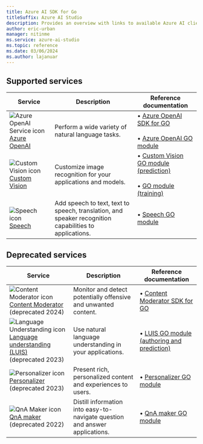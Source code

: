 ```yaml
---
title: Azure AI SDK for Go
titleSuffix: Azure AI Studio
description: Provides an overview with links to available Azure AI client libraries and packages for Go.
author: eric-urban
manager: nitinme
ms.service: azure-ai-studio
ms.topic: reference
ms.date: 03/06/2024
ms.author: lajanuar
---
```


## Supported services

| Service | Description | Reference documentation |
| --- | --- | --- |
| ![Azure OpenAI Service icon](../../../media/service-icons/azure.svg) [Azure OpenAI](../../../openai/index.yml) | Perform a wide variety of natural language tasks. |  &bullet;&NonBreakingSpace;[Azure OpenAI SDK for GO](https://github.com/Azure/azure-sdk-for-go/tree/sdk/ai/azopenai/v0.4.1/sdk/ai/azopenai/)  <br><br>&bullet;&NonBreakingSpace;[Azure OpenAI GO module](https://pkg.go.dev/github.com/Azure/azure-sdk-for-go/sdk/ai/azopenai)|
| ![Custom Vision icon](../../../media/service-icons/custom-vision.svg) [Custom Vision](../../../custom-vision-service/index.yml) | Customize image recognition for your applications and models. |&bullet;&NonBreakingSpace;[Custom Vision GO module (prediction)](https://pkg.go.dev/github.com/Azure/azure-sdk-for-go/services/cognitiveservices/v1.1/customvision/prediction)  <br><br>&bullet;&NonBreakingSpace;[GO module (training)](https://pkg.go.dev/github.com/Azure/azure-sdk-for-go/services/cognitiveservices/v2.1/customvision/training)|
| ![Speech icon](~/reusable-content/ce-skilling/azure/media/service-icons/speech.svg) [Speech](../../../speech-service/index.yml) | Add speech to text, text to speech, translation, and speaker recognition capabilities to applications. | &bullet;&NonBreakingSpace;[Speech GO module](https://pkg.go.dev/github.com/Microsoft/cognitive-services-speech-sdk-go)|

## Deprecated services

| Service | Description | Reference documentation |
| --- | --- | --- |
| ![Content Moderator icon](../../../media/service-icons/content-moderator.svg) [Content Moderator](../../../content-moderator/index.yml) <br>(deprecated 2024)  | Monitor and detect potentially offensive and unwanted content. | &bullet;&NonBreakingSpace;[Content Moderator SDK for GO](https://pkg.go.dev/github.com/Azure/azure-sdk-for-go/services/cognitiveservices/v1.0/contentmoderator) |
| ![Language Understanding icon](../../../media/service-icons/luis.svg) [Language understanding (LUIS)](../../../luis/index.yml)<br>(deprecated 2023)  | Use natural language understanding in your applications. | &bullet;&NonBreakingSpace;[LUIS GO module (authoring and prediction)](https://pkg.go.dev/github.com/Azure/azure-sdk-for-go/services/cognitiveservices/v2.0/luis) |
| ![Personalizer icon](../../../media/service-icons/personalizer.svg) [Personalizer](../../../personalizer/index.yml) <br>(deprecated 2023) | Present rich, personalized content and experiences to users. | &bullet;&NonBreakingSpace;[Personalizer GO module](https://pkg.go.dev/github.com/Azure/azure-sdk-for-go/sdk)  |
| ![QnA Maker icon](../../../media/service-icons/luis.svg) [QnA maker](../../../qnamaker/index.yml) (deprecated 2022)  | Distill information into easy-to-navigate question and answer applications. | &bullet;&NonBreakingSpace;[QnA maker GO module](https://pkg.go.dev/github.com/Azure/azure-sdk-for-go/services/cognitiveservices/v4.0/qnamaker) |
